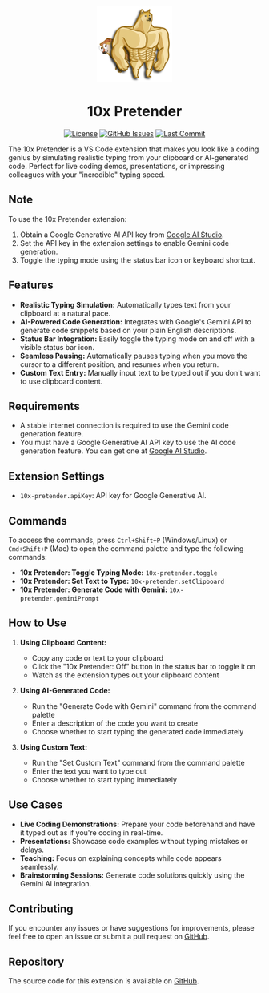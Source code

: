 <div align="center">

<img src="https://github.com/abdbbdii/10x-Pretender/blob/main/media/icon.png?raw=true" height="150" />

<h1 align="center">10x Pretender</h1>

[![License](https://img.shields.io/github/license/abdbbdii/10x-pretender?style=flat-square&logo=GNU&label=License)](https://github.com/abdbbdii/10x-pretender/tree/main)
[![GitHub Issues](https://img.shields.io/github/issues/abdbbdii/10x-pretender.svg?style=flat-square&label=Issues&color=FF70A7)](https://github.com/abdbbdii/10x-pretender/issues)
[![Last Commit](https://img.shields.io/github/last-commit/abdbbdii/10x-pretender.svg?style=flat-square&label=Last%20Commit&color=A06EE1)](https://github.com/abdbbdii/10x-pretender/tree/main)
<!-- <br />
[![GitHub Issues](https://img.shields.io/visual-studio-marketplace/stars/abd-dev.10x-pretender?style=flat-square)](https://marketplace.visualstudio.com/items?itemName=abd-dev.10x-pretender)
[![GitHub](https://img.shields.io/visual-studio-marketplace/v/abd-dev.10x-pretender?style=flat-square)](https://marketplace.visualstudio.com/items?itemName=abd-dev.10x-pretender&ssr=false#version-history)
[![GitHub](https://img.shields.io/visual-studio-marketplace/d/abd-dev.10x-pretender?style=flat-square)](https://marketplace.visualstudio.com/items?itemName=abd-dev.10x-pretender&ssr=false#review-details) -->

</div>

The 10x Pretender is a VS Code extension that makes you look like a coding genius by simulating realistic typing from your clipboard or AI-generated code. Perfect for live coding demos, presentations, or impressing colleagues with your "incredible" typing speed.

## Note

To use the 10x Pretender extension:

1. Obtain a Google Generative AI API key from [Google AI Studio](https://aistudio.google.com/apikey).
2. Set the API key in the extension settings to enable Gemini code generation.
3. Toggle the typing mode using the status bar icon or keyboard shortcut.

## Features

- **Realistic Typing Simulation:** Automatically types text from your clipboard at a natural pace.
- **AI-Powered Code Generation:** Integrates with Google's Gemini API to generate code snippets based on your plain English descriptions.
- **Status Bar Integration:** Easily toggle the typing mode on and off with a visible status bar icon.
- **Seamless Pausing:** Automatically pauses typing when you move the cursor to a different position, and resumes when you return.
- **Custom Text Entry:** Manually input text to be typed out if you don't want to use clipboard content.

## Requirements

- A stable internet connection is required to use the Gemini code generation feature.
- You must have a Google Generative AI API key to use the AI code generation feature. You can get one at [Google AI Studio](https://aistudio.google.com/apikey).

## Extension Settings

- `10x-pretender.apiKey`: API key for Google Generative AI.

## Commands

To access the commands, press `Ctrl+Shift+P` (Windows/Linux) or `Cmd+Shift+P` (Mac) to open the command palette and type the following commands:

- **10x Pretender: Toggle Typing Mode:** `10x-pretender.toggle`
- **10x Pretender: Set Text to Type:** `10x-pretender.setClipboard`
- **10x Pretender: Generate Code with Gemini:** `10x-pretender.geminiPrompt`

## How to Use

1. **Using Clipboard Content:**
   - Copy any code or text to your clipboard
   - Click the "10x Pretender: Off" button in the status bar to toggle it on
   - Watch as the extension types out your clipboard content

2. **Using AI-Generated Code:**
   - Run the "Generate Code with Gemini" command from the command palette
   - Enter a description of the code you want to create
   - Choose whether to start typing the generated code immediately

3. **Using Custom Text:**
   - Run the "Set Custom Text" command from the command palette
   - Enter the text you want to type out
   - Choose whether to start typing immediately

## Use Cases

- **Live Coding Demonstrations:** Prepare your code beforehand and have it typed out as if you're coding in real-time.
- **Presentations:** Showcase code examples without typing mistakes or delays.
- **Teaching:** Focus on explaining concepts while code appears seamlessly.
- **Brainstorming Sessions:** Generate code solutions quickly using the Gemini AI integration.

## Contributing

If you encounter any issues or have suggestions for improvements, please feel free to open an issue or submit a pull request on [GitHub](https://github.com/abdbbdii/10x-pretender).

## Repository

The source code for this extension is available on [GitHub](https://github.com/abdbbdii/10x-pretender).